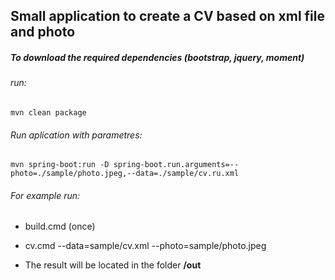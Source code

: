 ## Small application to create a CV based on xml file and photo

##### To download the required dependencies (bootstrap, jquery, moment)
###### run: 
```shell
mvn clean package
```
###### Run aplication with  parametres:
```shell
mvn spring-boot:run -D spring-boot.run.arguments=--photo=./sample/photo.jpeg,--data=./sample/cv.ru.xml
```

###### For example run: 
* build.cmd (once)
* cv.cmd --data=sample/cv.xml --photo=sample/photo.jpeg 

* The result will be located in the folder **/out** 




